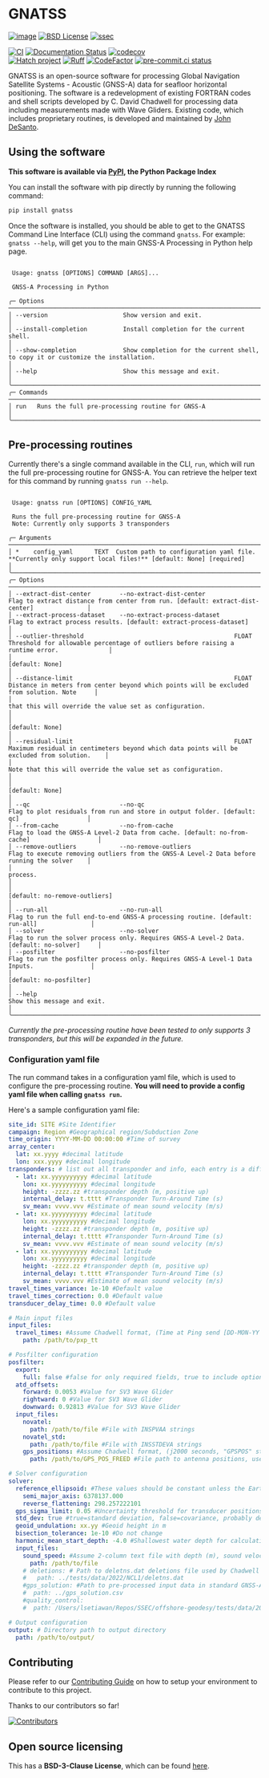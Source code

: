 # GNATSS

[![image](https://img.shields.io/pypi/v/gnatss.svg)](https://pypi.python.org/pypi/gnatss)
[![BSD License](https://badgen.net/badge/license/BSD-3-Clause/blue)](LICENSE)
[![ssec](https://img.shields.io/badge/SSEC-Project-purple?logo=data:image/png;base64,iVBORw0KGgoAAAANSUhEUgAAAA0AAAAOCAQAAABedl5ZAAAACXBIWXMAAAHKAAABygHMtnUxAAAAGXRFWHRTb2Z0d2FyZQB3d3cuaW5rc2NhcGUub3Jnm+48GgAAAMNJREFUGBltwcEqwwEcAOAfc1F2sNsOTqSlNUopSv5jW1YzHHYY/6YtLa1Jy4mbl3Bz8QIeyKM4fMaUxr4vZnEpjWnmLMSYCysxTcddhF25+EvJia5hhCudULAePyRalvUteXIfBgYxJufRuaKuprKsbDjVUrUj40FNQ11PTzEmrCmrevPhRcVQai8m1PRVvOPZgX2JttWYsGhD3atbHWcyUqX4oqDtJkJiJHUYv+R1JbaNHJmP/+Q1HLu2GbNoSm3Ft0+Y1YMdPSTSwQAAAABJRU5ErkJggg==&style=plastic)](https://escience.washington.edu/offshore-geodesy/)

[![CI](https://github.com/seafloor-geodesy/gnatss/actions/workflows/ci.yaml/badge.svg)](https://github.com/seafloor-geodesy/gnatss/actions/workflows/ci.yaml)
[![Documentation Status](https://readthedocs.org/projects/gnatss/badge/?version=latest)](https://gnatss.readthedocs.io/en/latest/?badge=latest)
[![codecov](https://codecov.io/gh/seafloor-geodesy/gnatss/graph/badge.svg?token=XB7S8FYOG7)](https://codecov.io/gh/seafloor-geodesy/gnatss)
<br>
[![Hatch project](https://img.shields.io/badge/%F0%9F%A5%9A-Hatch-4051b5.svg)](https://github.com/pypa/hatch)
[![Ruff](https://img.shields.io/endpoint?url=https://raw.githubusercontent.com/astral-sh/ruff/main/assets/badge/v2.json)](https://github.com/astral-sh/ruff)
[![CodeFactor](https://www.codefactor.io/repository/github/seafloor-geodesy/gnatss/badge)](https://www.codefactor.io/repository/github/seafloor-geodesy/gnatss)
[![pre-commit.ci status](https://results.pre-commit.ci/badge/github/seafloor-geodesy/gnatss/main.svg)](https://results.pre-commit.ci/latest/github/seafloor-geodesy/gnatss/main)

GNATSS is an open-source software for processing Global Navigation Satellite
Systems - Acoustic (GNSS-A) data for seafloor horizontal positioning. The
software is a redevelopment of existing FORTRAN codes and shell scripts
developed by C. David Chadwell for processing data including measurements made
with Wave Gliders. Existing code, which includes proprietary routines, is
developed and maintained by [John DeSanto](https://github.com/johnbdesanto).

## Using the software

**This software is available via [PyPI](https://pypi.org/), the Python Package
Index**

You can install the software with pip directly by running the following command:

```bash
pip install gnatss
```

Once the software is installed, you should be able to get to the GNATSS Command
Line Interface (CLI) using the command `gnatss`. For example: `gnatss --help`,
will get you to the main GNSS-A Processing in Python help page.

```console

 Usage: gnatss [OPTIONS] COMMAND [ARGS]...

 GNSS-A Processing in Python

╭─ Options ───────────────────────────────────────────────────────────────────────────────────────────────────────────────────────────────────────────────────────╮
│ --version                     Show version and exit.                                                                                                            │
│ --install-completion          Install completion for the current shell.                                                                                         │
│ --show-completion             Show completion for the current shell, to copy it or customize the installation.                                                  │
│ --help                        Show this message and exit.                                                                                                       │
╰─────────────────────────────────────────────────────────────────────────────────────────────────────────────────────────────────────────────────────────────────╯
╭─ Commands ──────────────────────────────────────────────────────────────────────────────────────────────────────────────────────────────────────────────────────╮
│ run   Runs the full pre-processing routine for GNSS-A                                                                                                           │
╰─────────────────────────────────────────────────────────────────────────────────────────────────────────────────────────────────────────────────────────────────╯

```

## Pre-processing routines

Currently there's a single command available in the CLI, `run`, which will run
the full pre-processing routine for GNSS-A. You can retrieve the helper text for
this command by running `gnatss run --help`.

```console

 Usage: gnatss run [OPTIONS] CONFIG_YAML

 Runs the full pre-processing routine for GNSS-A
 Note: Currently only supports 3 transponders

╭─ Arguments ─────────────────────────────────────────────────────────────────────────────────────────────────────────────────────────────────────────────────────╮
│ *    config_yaml      TEXT  Custom path to configuration yaml file. **Currently only support local files!** [default: None] [required]                          │
╰─────────────────────────────────────────────────────────────────────────────────────────────────────────────────────────────────────────────────────────────────╯
╭─ Options ───────────────────────────────────────────────────────────────────────────────────────────────────────────────────────────────────────────────────────╮
│ --extract-dist-center        --no-extract-dist-center               Flag to extract distance from center from run. [default: extract-dist-center]               │
│ --extract-process-dataset    --no-extract-process-dataset           Flag to extract process results. [default: extract-process-dataset]                         │
│ --outlier-threshold                                          FLOAT  Threshold for allowable percentage of outliers before raising a runtime error.              │
│                                                                     [default: None]                                                                             │
│ --distance-limit                                             FLOAT  Distance in meters from center beyond which points will be excluded from solution. Note     │
│                                                                     that this will override the value set as configuration.                                     │
│                                                                     [default: None]                                                                             │
│ --residual-limit                                             FLOAT  Maximum residual in centimeters beyond which data points will be excluded from solution.    │
│                                                                     Note that this will override the value set as configuration.                                │
│                                                                     [default: None]                                                                             │
│ --qc                         --no-qc                                Flag to plot residuals from run and store in output folder. [default: qc]                   │
│ --from-cache                 --no-from-cache                        Flag to load the GNSS-A Level-2 Data from cache. [default: no-from-cache]                   │
│ --remove-outliers            --no-remove-outliers                   Flag to execute removing outliers from the GNSS-A Level-2 Data before running the solver    │
│                                                                     process.                                                                                    │
│                                                                     [default: no-remove-outliers]                                                               │
│ --run-all                    --no-run-all                           Flag to run the full end-to-end GNSS-A processing routine. [default: run-all]               │
│ --solver                     --no-solver                            Flag to run the solver process only. Requires GNSS-A Level-2 Data. [default: no-solver]     │
│ --posfilter                  --no-posfilter                         Flag to run the posfilter process only. Requires GNSS-A Level-1 Data Inputs.                │
│                                                                     [default: no-posfilter]                                                                     │
│ --help                                                              Show this message and exit.                                                                 │
╰─────────────────────────────────────────────────────────────────────────────────────────────────────────────────────────────────────────────────────────────────╯
```

_Currently the pre-processing routine have been tested to only supports 3
transponders, but this will be expanded in the future._

### Configuration yaml file

The run command takes in a configuration yaml file, which is used to configure
the pre-processing routine. **You will need to provide a config yaml file when
calling `gnatss run`.**

Here's a sample configuration yaml file:

```yaml
site_id: SITE #Site Identifier
campaign: Region #Geographical region/Subduction Zone
time_origin: YYYY-MM-DD 00:00:00 #Time of survey
array_center:
  lat: xx.yyyy #decimal latitude
  lon: xxx.yyyy #decimal longitude
transponders: # list out all transponder and info, each entry is a different transponder (default: 3 transponders)
  - lat: xx.yyyyyyyyyy #decimal latitude
    lon: xx.yyyyyyyyyy #decimal longitude
    height: -zzzz.zz #transponder depth (m, positive up)
    internal_delay: t.tttt #Transponder Turn-Around Time (s)
    sv_mean: vvvv.vvv #Estimate of mean sound velocity (m/s)
  - lat: xx.yyyyyyyyyy #decimal latitude
    lon: xx.yyyyyyyyyy #decimal longitude
    height: -zzzz.zz #transponder depth (m, positive up)
    internal_delay: t.tttt #Transponder Turn-Around Time (s)
    sv_mean: vvvv.vvv #Estimate of mean sound velocity (m/s)
  - lat: xx.yyyyyyyyyy #decimal latitude
    lon: xx.yyyyyyyyyy #decimal longitude
    height: -zzzz.zz #transponder depth (m, positive up)
    internal_delay: t.tttt #Transponder Turn-Around Time (s)
    sv_mean: vvvv.vvv #Estimate of mean sound velocity (m/s)
travel_times_variance: 1e-10 #Default value
travel_times_correction: 0.0 #Default value
transducer_delay_time: 0.0 #Default value

# Main input files
input_files:
  travel_times: #Assume Chadwell format, (Time at Ping send [DD-MON-YY HH:MM:SS.ss], TWTT1 (microseconds), TWTT2, TWTT3, TWTT4), TWTT=0 if no reply
    path: /path/to/pxp_tt

# Posfilter configuration
posfilter:
  export:
    full: false #false for only required fields, true to include optional RPH value and uncertainties
  atd_offsets:
    forward: 0.0053 #Value for SV3 Wave Glider
    rightward: 0 #Value for SV3 Wave Glider
    downward: 0.92813 #Value for SV3 Wave Glider
  input_files:
    novatel:
      path: /path/to/file #File with INSPVAA strings
    novatel_std:
      path: /path/to/file #File with INSSTDEVA strings
    gps_positions: #Assume Chadwell format, (j2000 seconds, "GPSPOS" string, ECEF XYZ coordinates (m), XYZ Standard Deviations)
      path: /path/to/GPS_POS_FREED #File path to antenna positions, use wildcards ** for day-separated data

# Solver configuration
solver:
  reference_ellipsoid: #These values should be constant unless the Earth changes
    semi_major_axis: 6378137.000
    reverse_flattening: 298.257222101
  gps_sigma_limit: 0.05 #Uncertainty threshold for transducer positions, data with larger uncertainties ignored
  std_dev: true #true=standard deviation, false=covariance, probably deprecated
  geoid_undulation: xx.yy #Geoid height in m
  bisection_tolerance: 1e-10 #Do not change
  harmonic_mean_start_depth: -4.0 #Shallowest water depth for calculating mean soundvelocity from CTD data
  input_files:
    sound_speed: #Assume 2-column text file with depth (m), sound velocity (m/s)
      path: /path/to/file
    # deletions: # Path to deletns.dat deletions file used by Chadwell code as well
    #   path: ../tests/data/2022/NCL1/deletns.dat
    #gps_solution: #Path to pre-processed input data in standard GNSS-A data format, this skips the Posfilter step
    #  path: ../gps_solution.csv
    #quality_control:
    #  path: /Users/lsetiawan/Repos/SSEC/offshore-geodesy/tests/data/2022/NCL1/quality_control.csv

# Output configuration
output: # Directory path to output directory
  path: /path/to/output/
```

## Contributing

Please refer to our [Contributing Guide](.github/CONTRIBUTING.md) on how to
setup your environment to contribute to this project.

Thanks to our contributors so far!

[![Contributors](https://contrib.rocks/image?repo=seafloor-geodesy/gnatss)](https://github.com/seafloor-geodesy/gnatss/graphs/contributors)

## Open source licensing

This has a **BSD-3-Clause License**, which can be found [here](LICENSE).
